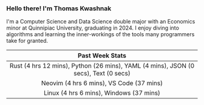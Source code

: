 
### Hello there! I'm Thomas Kwashnak

I'm a Computer Science and Data Science double major with an Economics
minor at Quinnipiac University, graduating in 2024.
I enjoy diving into algorithms and learning the inner-workings of the tools
many programmers take for granted.

| Past Week Stats |
| :---: |
| Rust (4 hrs 12 mins), Python (26 mins), YAML (4 mins), JSON (0 secs), Text (0 secs) |
| Neovim (4 hrs 6 mins), VS Code (37 mins) |
| Linux (4 hrs 6 mins), Windows (37 mins) |

